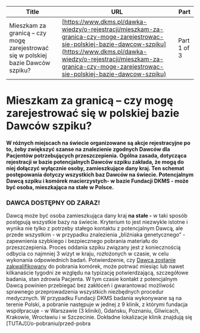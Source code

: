 | **Title**       | **URL**           | **Part**              |
|-----------------|-------------------|-----------------------|
| Mieszkam za granicą – czy mogę zarejestrować się w polskiej bazie Dawców szpiku?         | [https://www.dkms.pl/dawka-wiedzy/o-rejestracji/mieszkam-za-granica-czy-moge-zarejestrowac-sie-polskiej-bazie-dawcow-szpiku](https://www.dkms.pl/dawka-wiedzy/o-rejestracji/mieszkam-za-granica-czy-moge-zarejestrowac-sie-polskiej-bazie-dawcow-szpiku)    | Part 1 of 3          |

# Mieszkam za granicą – czy mogę zarejestrować się w polskiej bazie Dawców szpiku?

#### W różnych miejscach na świecie organizowane są akcje rejestracyjne po to, żeby zwiększyć szanse na znalezienie zgodnych Dawców dla Pacjentów potrzebujących przeszczepienia. Ogólna zasada, dotycząca rejestracji w bazie potencjalnych Dawców szpiku zakłada, że mogą do niej dołączyć wyłącznie osoby, zamieszkujące dany kraj. Ten schemat postępowania dotyczy wszystkich baz Dawców na świecie. **Potencjalnym Dawcą szpiku i komórek macierzystych\- w bazie Fundacji DKMS \- może być osoba, mieszkająca na stałe w Polsce**.


### DAWCA DOSTĘPNY OD ZARAZ!


Dawcą może być osoba zamieszkująca dany kraj **na stałe \-** w taki sposób postępują wszystkie bazy na świecie. Kryterium to jest niezwykle istotne i wynika nie tylko z potrzeby stałego kontaktu z potencjalnym Dawcą, ale przede wszystkim \- w przypadku znalezienia „bliźniaka genetycznego” \- zapewnienia szybkiego i bezpiecznego pobrania materiału do przeszczepienia. Proces oddania szpiku związany jest z koniecznością odbycia co najmniej 3 wizyt w kraju, rozłożonych w czasie, w celu wykonania odpowiednich badań. Potwierdzenie, czy [Dawca zostanie zakwalifikowany](/dawka-wiedzy/o-nowotworach-krwi/procedura-transplantacji-komorek-macierzystych "Zasady kwalifikacji do transplantacji krwi i pobrania komórek krwiotwórczych") do pobrania komórek, może potrwać miesiąc lub nawet kilkanaście tygodni ze względu na typizację potwierdzającą, szczegółowe badania, stan zdrowia Pacjenta. W tym czasie kontakt z potencjalnym Dawcą powinien przebiegać bez zakłóceń i gwarantować możliwość sprawnego przeprowadzenia wszystkich niezbędnych procedur medycznych. W przypadku Fundacji DKMS badania wykonywane są na terenie Polski, a pobranie następuje w jednej z 9 klinik, z którymi fundacja współpracuje \- w Warszawie (3 kliniki), Gdańsku, Poznaniu, Gliwicach, Krakowie, Wrocławiu i w Szczecinie. Dokładne lokalizacje klinik znajdują się [TUTAJ](/o-pobraniu/przed-pobra